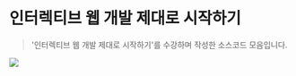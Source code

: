 # 인터렉티브 웹 개발 제대로 시작하기

> '인터렉티브 웹 개발 제대로 시작하기'를 수강하며 작성한 소스코드 모음입니다.

![](https://i.imgur.com/zYZyL6r.png)